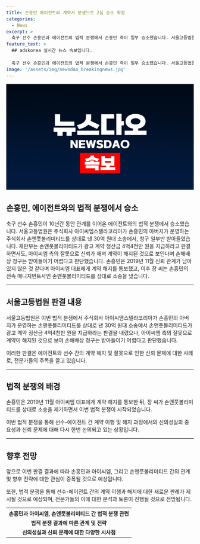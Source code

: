 ```yaml
---
title: 손흥민 에이전트와 계약서 분쟁으로 2심 승소 확정
categories:
  - News
excerpt: >
  축구 선수 손흥민과 에이전트의 법적 분쟁에서 손흥민 측이 일부 승소했습니다. 서울고등법원은 아이씨엠스텔라코리아가 손흥민 아버지가 운영하는 손앤풋볼리미티드를 상대로 낸 30억 원대 소송에서 일부 청구만 받아들였으며, 광고 계약 정산금 4억4천만 원을 아이씨엠에 지불하라 판결했습니다. 재판부는 아이씨엠의 잘못으로 신뢰가 깨져 계약이 해지된 것으로 보이지만, 손해배상 청구는 받아들이기 어렵다고 판단했습니다. 이에 따라 손흥민과 에이전트의 관계가 결별된 사건에 대한 변화가 예상됩니다.
feature_text: >
  ## adskorea 실시간 뉴스 속보입니다.

  축구 선수 손흥민과 에이전트의 법적 분쟁에서 손흥민 측이 일부 승소했습니다. 서울고등법원은 아이씨엠스텔라코리아가 손흥민 아버지가 운영하는 손앤풋볼리미티드를 상대로 낸 30억 원대 소송에서 일부 청구만 받아들였으며, 광고 계약 정산금 4억4천만 원을 아이씨엠에 지불하라 판결했습니다. 재판부는 아이씨엠의 잘못으로 신뢰가 깨져 계약이 해지된 것으로 보이지만, 손해배상 청구는 받아들이기 어렵다고 판단했습니다. 이에 따라 손흥민과 에이전트의 관계가 결별된 사건에 대한 변화가 예상됩니다.
image: '/assets/img/newsdao_breakingnews.jpg'
---
```


<p><img src="/assets/img/newsdao_breakingnews.jpg" alt="adskorea 속보" /></p>

<h2 data-ke-size="size26">손흥민, 에이전트와의 법적 분쟁에서 승소</h2>

<p data-ke-size="size16">축구 선수 손흥민이 10년간 동안 관계를 이어온 에이전트와의 법적 분쟁에서 승소했습니다. 서울고등법원은 주식회사 아이씨엠스텔라코리아가 손흥민의 아버지가 운영하는 주식회사 손앤풋볼리미티드를 상대로 낸 30억 원대 소송에서, 청구 일부만 받아들였습니다. 재판부는 손앤풋볼리미티드가 광고 계약 정산금 4억4천만 원을 지급하라고 판결하면서도, 아이씨엠 측의 잘못으로 신뢰가 깨져 계약이 해지된 것으로 보인다며 손해배상 청구는 받아들이기 어렵다고 판단했습니다. 손흥민은 2019년 11월 신뢰 관계가 남아 있지 않은 것 같다며 아이씨엠 대표에게 계약 해지를 통보했고, 이후 장 씨는 손흥민의 전속 매니지먼트사인 손앤풋볼리미티드를 상대로 소송을 냈습니다.</p>

<hr>

<h2 data-ke-size="size26">서울고등법원 판결 내용</h2>

<p data-ke-size="size16">서울고등법원은 이번 법적 분쟁에서 주식회사 아이씨엠스텔라코리아가 손흥민의 아버지가 운영하는 손앤풋볼리미티드를 상대로 낸 30억 원대 소송에서 손앤풋볼리미티드가 광고 계약 정산금 4억4천만 원을 지급하라는 판결을 내렸으나, 아이씨엠 측의 잘못으로 계약이 해지된 것으로 보여 손해배상 청구는 받아들이기 어렵다고 판단했습니다.</p>

<p data-ke-size="size16">이러한 판결은 에이전트와 선수 간의 계약 해지 및 잘못으로 인한 신뢰 문제에 대한 사례로, 전문가들의 주목을 끌고 있습니다. </p>

<hr>

<h2 data-ke-size="size26">법적 분쟁의 배경</h2>

<p data-ke-size="size16">손흥민은 2019년 11월 아이씨엠 대표에게 계약 해지를 통보한 뒤, 장 씨가 손앤풋볼리미티드를 상대로 소송을 제기하면서 이번 법적 분쟁이 시작되었습니다. </p>

<p data-ke-size="size16">이번 법적 분쟁을 통해 선수-에이전트 간 계약 이행 및 해지 과정에서의 신의성실의 중요성과 신뢰 문제에 대해 다시 한번 논의되고 있는 상황입니다.</p>

<hr>

<h2 data-ke-size="size26">향후 전망</h2>

<p data-ke-size="size16">앞으로 이번 판결 결과에 따라 손흥민과 아이씨엠, 그리고 손앤풋볼리미티드 간의 관계 및 향후 전략에 대한 관심이 증폭될 것으로 예상됩니다. </p>

<p data-ke-size="size16">또한, 법적 분쟁을 통해 선수-에이전트 간의 계약 이행과 해지에 대한 새로운 판례가 제시될 것으로 예상되며, 전문가들의 이에 대한 분석과 토론이 진행될 것으로 전망됩니다.</p>

<table>
    <tr>
        <th>손흥민과 아이씨엠, 손앤풋볼리미티드 간 법적 분쟁 관련</th>
    </tr>
    <tr>
        <td style="text-align: center; height: 17px;"><b>법적 분쟁 결과에 따른 관계 및 전략</b></td>
    </tr>
    <tr>
        <td style="text-align: center; height: 17px;"><b>신의성실과 신뢰 문제에 대한 다양한 시사점</b></td>
    </tr>
</table>


